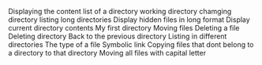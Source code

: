 Displaying the content list of a directory
working directory
chamging directory
listing long directories
Display hidden files in long format
Display current directory contents
My first directory
Moving files
Deleting a file
Deleting directory
Back to the previous directory
Listing in different directories
The type of a file
Symbolic link
Copying files that dont belong to a directory to that directory
Moving all files with capital letter
